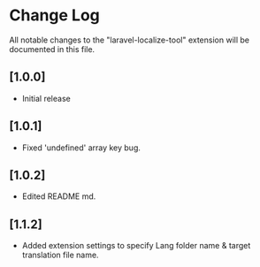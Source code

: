 # Change Log

All notable changes to the "laravel-localize-tool" extension will be documented in this file.

## [1.0.0]

- Initial release

## [1.0.1]

- Fixed 'undefined' array key bug.

## [1.0.2]

- Edited README md.

## [1.1.2]

- Added extension settings to specify Lang folder name & target translation file name.
